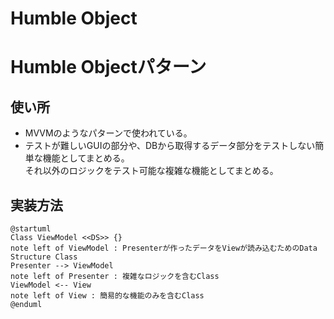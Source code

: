 # Humble Object

# Humble Objectパターン
## 使い所
- MVVMのようなパターンで使われている。
- テストが難しいGUIの部分や、DBから取得するデータ部分をテストしない簡単な機能としてまとめる。  
それ以外のロジックをテスト可能な複雑な機能としてまとめる。


## 実装方法
``` plantuml
@startuml
Class ViewModel <<DS>> {}
note left of ViewModel : Presenterが作ったデータをViewが読み込むためのData Structure Class
Presenter --> ViewModel
note left of Presenter : 複雑なロジックを含むClass
ViewModel <-- View
note left of View : 簡易的な機能のみを含むClass
@enduml
```